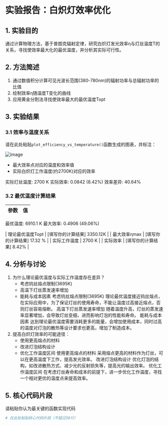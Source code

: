 # 实验报告：白炽灯效率优化

## 1. 实验目的
通过计算物理方法，基于普朗克辐射定律，研究白炽灯发光效率η与灯丝温度T的关系，寻找使效率最大化的最优温度，并分析其实际可行性。

## 2. 方法简述
1. 通过数值积分计算可见光波长范围(380-780nm)的辐射功率与总辐射功率的比值
2. 绘制效率η随温度T变化的曲线
3. 应用黄金分割法寻找使效率最大的最优温度Topt

## 3. 实验结果
### 3.1 效率与温度关系
请在此处粘贴`plot_efficiency_vs_temperature()`函数生成的图表，并标注：

![image](https://github.com/user-attachments/assets/4b19977a-b4b4-4180-913e-19e42855f662)

- 最大效率点对应的温度和效率值
- 实际白炽灯工作温度(约2700K)对应的效率


实际灯丝温度: 2700 K
实际效率: 0.0842 (8.42%)
效率差异: 40.64%

### 3.2 最优温度计算结果
| 参数 | 值 |
|------|----|
最优温度: 6910.1 K
最大效率: 0.4906 (49.06%)


| 理论最优温度Topt | [填写你的计算结果]  3350.12K |
| 最大效率ηmax | [填写你的计算结果] 17.32 % |
| 实际工作温度 | 2700 K |
| 实际效率 | [填写你的计算结果]  8.42% |

## 4. 分析与讨论
1. 为什么理论最优温度与实际工作温度存在差异？
   - 考虑钨丝熔点限制(3695K)
   - 高温下灯丝蒸发速率增加
   - 能耗与成本因素
 考虑钨丝熔点限制(3695K)
理论最优温度接近钨丝熔点，在实际应用中，为了保证灯丝的使用寿命，不能让温度过高接近熔点，否则灯丝容易熔断。
 高温下灯丝蒸发速率增加
随着温度升高，灯丝的蒸发速率显著增加，会导致灯丝变细，进而影响灯泡的性能和寿命。
 能耗与成本因素
达到理论最优温度需要消耗更多的能量，会增加使用成本，同时过高的温度对灯泡的散热等设计要求也更高，增加了制造成本。
2. 提高白炽灯效率的可能途径：
   - 使用更高熔点的材料
   - 改进灯泡结构设计
   - 优化工作温度区间
使用更高熔点的材料
采用熔点更高的材料作为灯丝，可以在更高温度下工作，提高发光效率。
改进灯泡结构设计
优化灯泡的结构，如改进散热方式、减少光的反射损失等，提高光的输出效率。
优化工作温度区间
在考虑灯丝寿命和成本的前提下，进一步优化工作温度，寻找一个相对更优的温度点来提高效率。
## 5. 核心代码片段
请粘贴你认为最关键的函数实现代码

```python
# 在此处粘贴核心代码片段（不超过30行）
```
